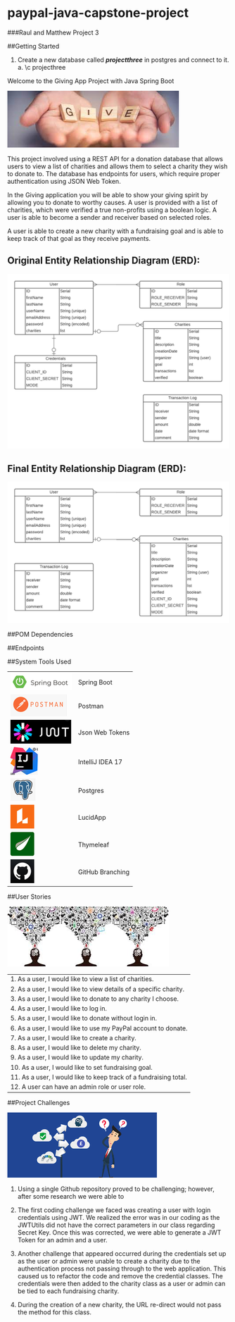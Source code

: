 # paypal-java-capstone-project

###Raul and Matthew Project 3


##Getting Started
1. Create a new database called _**projectthree**_ in postgres and connect to it.
    a. \c projecthree

Welcome to the Giving App Project with Java Spring Boot

![img.png](images/img.png)


This project involved using a REST API for a donation database that allows users to view a list
of charities and allows them to select a charity they wish to donate to. The database has 
endpoints for users, which require proper authentication using JSON Web Token. 

In the Giving application you will be able to show your giving spirit by allowing you to donate
to worthy causes. A user is provided with a list of charities, which were verified a true non-profits
using a boolean logic. A user is able to become a sender and receiver based on selected roles.

A user is able to create a new charity with a fundraising goal and is able to
keep track of that goal as they receive payments. 


## Original Entity Relationship Diagram (ERD):

![img.png](images/imgErd1.png)

## Final Entity Relationship Diagram (ERD):

![img_17.png](images/img_17.png)

##POM Dependencies


##Endpoints



##System Tools Used

|  |  |
| --- | :--- |
| ![img_5.png](images/img_5.png) | Spring Boot 
| ![img_7.png](images/img_7.png) | Postman
|![img_8.png](images/img_8.png)  | Json Web Tokens
|![img_6.png](images/img_6.png)  | IntelliJ IDEA 17
|![img_9.png](images/img_9.png) | Postgres
|![img_10.png](images/img_10.png) | LucidApp
|![img_12.png](images/img_12.png) |Thymeleaf
|![img_14.png](images/img_14.png) |GitHub Branching

##User Stories

![img_16.png](images/img_16.png)

| | 
|:---|
|1.	As a user, I would like to view a list of charities.
|2.	As a user, I would like to view details of a specific charity.
|3.	As a user, I would like to donate to any charity I choose.
|4.	As a user, I would like to log in.
|5.	As a user, I would like to donate without login in.
|6.	As a user, I would like to use my PayPal account to donate.
|7.	As a user, I would like to create a charity.
|8.	As a user, I would like to delete my charity.
|9.	As a user, I would like to update my charity.
|10. As a user, I would like to set fundraising goal.
|11. As a user, I would like to keep track of a fundraising total.
|12. A user can have an admin role or user role. 

##Project Challenges

![img_4.png](images/img_4.png)

1. Using a single Github repository proved to be challenging; however, after some research we
    were able to 

2. The first coding challenge we faced was creating a user with login credentials using JWT. We realized 
   the error was in our coding as the JWTUtils did not have the correct parameters in our class regarding
   Secret Key. Once this was corrected, we were able to generate a JWT Token for an admin and a user. 

3. Another challenge that appeared occurred during the credentials set up as the user or admin were unable
   to create a charity due to the authentication process not passing through to the web application. This
   caused us to refactor the code and remove the credential classes. The credentials were then added to the
   charity class as a user or admin can be tied to each fundraising charity. 

4. During the creation of a new charity, the URL re-direct would not pass the method for this class. 


